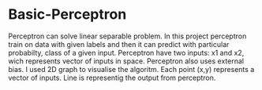 # Basic-Perceptron
Perceptron can solve linear separable problem. In this project perceptron train on data with given labels and then it can predict with particular probabilty, class of a given input. Perceptron have two inputs: x1 and x2, wich represents vector of inputs in space. Perceptron also uses external bias.
I used 2D graph to visualise the algoritm. Each point (x,y) represents a vector of inputs. Line is representig the output from perceptron. 
